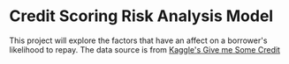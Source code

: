 # Credit Scoring Risk Analysis Model
This project will explore the factors that have an affect on a borrower's likelihood to repay. The data source is from <a href="https://www.kaggle.com/competitions/GiveMeSomeCredit/"> Kaggle's Give me Some Credit</a> 
